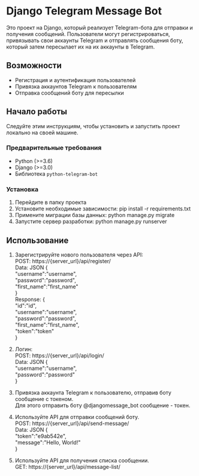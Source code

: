 # Django Telegram Message Bot

Это проект на Django, который реализует Telegram-бота для отправки и получения сообщений. Пользователи могут регистрироваться, привязывать свои аккаунты Telegram и отправлять сообщения боту, который затем пересылает их на их аккаунты в Telegram.

## Возможности

- Регистрация и аутентификация пользователей
- Привязка аккаунтов Telegram к пользователям
- Отправка сообщений боту для пересылки

## Начало работы

Следуйте этим инструкциям, чтобы установить и запустить проект локально на своей машине.

### Предварительные требования

- Python (>=3.6)
- Django (>=3.0)
- Библиотека `python-telegram-bot`

### Установка

1. Перейдите в папку проекта
2. Установите необходимые зависимости:
   pip install -r requirements.txt
3. Примените миграции базы данных:
   python manage.py migrate
4. Запустите сервер разработки:
   python manage.py runserver

## Использование

1. Зарегистрируйте нового пользователя через API:  
   POST: https://{server_url}/api/register/  
   Data: JSON  {  
     "username":"username",  
     "password":"password",  
     "first_name":"first_name"  
   }  
   Response:  {  
     "id":"id",  
     "username":"username",  
     "password":"password",  
     "first_name":"first_name",  
     "token":"token"  
   }  
     
2. Логин:  
   POST: https://{server_url}/api/login/  
   Data: JSON  {  
     "username":"username",  
     "password":"password"  
   }
     
3. Привязка аккаунта Telegram к пользователю, отправив боту сообщение с токеном.  
   Для этого отправить боту @djangomessage_bot сообщение - токен.
     
4. Используйте API для отправки сообщений боту.  
   POST: https://{server_url}/api/send-message/  
   Data: JSON  {  
     "token":"e9ab542e",  
     "message":"Hello, World!"  
   }
     
5. Используйте API для получения списка сообщении.  
   GET: https://{server_url}/api/message-list/  
